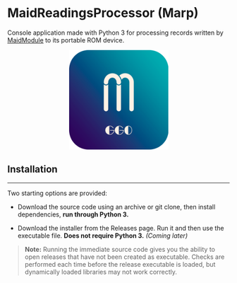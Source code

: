 # MaidReadingsProcessor (Marp)

Console application made with Python 3 for processing records written by [MaidModule](https://github.com/Ggorets0dev/maid-arduino-module) to its portable ROM device.

<p align='center'>
    <img height=225 src="pics/Maid_Logo_icon.png"/>
</p>

## Installation

---
Two starting options are provided:

* Download the source code using an archive or git clone, then install dependencies, **run through Python 3.**

* Download the installer from the Releases page. Run it and then use the executable file. **Does not require Python 3.** *(Coming later)*

> **Note:** Running the immediate source code gives you the ability to open releases that have not been created as executable. Checks are performed each time before the release executable is loaded, but dynamically loaded libraries may not work correctly.
